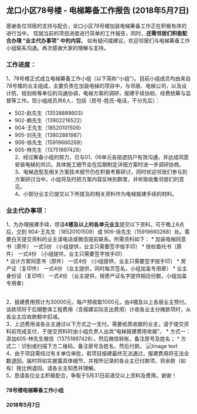 ## 龙口小区78号楼 - 电梯筹备工作报告 (2018年5月7日)

感谢各位邻居的支持与配合，龙口小区78号楼加装电梯筹备工作正在积极有序的进行当中。
现就当前的项目进度进行简单的工作报告，同时，**还需邻居们积极配合办理 “业主代办事项” 中的内容**。
如有疑问或建议，欢迎邻居们与电梯筹备工作小组联系沟通。再次感谢大家的理解与支持。


### 工作进度：

1、78号楼正式成立电梯筹备工作小组（以下简称“小组”）。目前小组成员均由来自78号楼的业主组成，主要负责在加装电梯的项目中，与邻居、电梯公司，以及设计院、规划局等单位的沟通协调，电梯方案的调研，报建手续协助、经费统筹与监督等工作。现小组成员共6人，包括（房号-姓氏-电话，不分先后）：
   * 502-赵先生（13538888603）
   * 902-赖先生（13902216522）
   * 904-王先生（18520101509）
   * 905-刘先生（13802881987）
   * 906-徐先生（15919660268）
   * 605-林先生（13751897428）
<br/>2、经过筹备小组的努力，已与01、06单元各层遮挡户有效沟通，并达成同意安装电梯的共识。具体施工细节会在后期制定详细方案时进一步调研协商。
<br/>3、电梯选型及相关方案技术细节仍在积极考察研讨，同时欢迎邻居们参与到方案研讨当中。小组将及时把方案内容反映到群里，并听取收集邻居们的意见。
<br/>4、小部分业主已提交以下所提及的相关资料作为电梯报建手续的材料。


### 业主代办事项：

1、为办理报建手续，烦请**4楼及以上的各单元业主**提交以下资料。可于晚上6点后，交到 904-王先生（18520101509）或 906-徐先生（15919660268）处。需要白天提交资料的业主请电话或微信提前联系。所需资料如下：
	* 加装电梯同意书（原件）	一式5份	（小组提供，业主只需要签字按手印）
	* 授权委托书（原件）		一式4份	（小组提供，业主只需要签字按手印）	
	* 设计方案同意书（原件）	一式4份	（小组提供，业主只需要签字按手印）
	* 房产证（复印件）			一式4份	（业主提供，同时每页签名，小组加盖专用章）
	* 业主身份证（复印件）		一式4份	（业主提供，按房产证名字提供相应份数，小组加盖专用章）

<br/>2、报建费用预计为30000元，每户预收取1000元，由4楼及以上各层业主预付。该款项将于后期整体工程费用（含报建实际支出费用）计收各业主分摊款项时，从各业主应收款额中扣减。
<br/>3、上述费用请各业主通过以下方式之一支付。需要纸质收据的业主，请于提交资料前完成支付，于提交资料时由小组负责人出具“电梯报建费用收据”。
	* 方式一：添加605-林先生微信（13751897428），然后微信转账，备注房号及姓名；
	* 方式二：识别或扫描下方二维码，备注房号及姓名，然后付款。
    ![Image text](https://lkx78.github.io/pekkle_1000.jpg)
<br/>4、由于项目需经过有关单位审批，若项目报建最终无法通过，报建费用将无法全数退回。届时将如实披露具体细节，并按所记录的各业主已付款项，将余款（如有）按比例退回。请各业主知悉并理解。
<br/>5、恳请各位业主积极配合，争取于5月31日前递交以上资料及费用。谢谢！


#### 78号楼电梯筹备工作小组
#### 2018年5月7日
